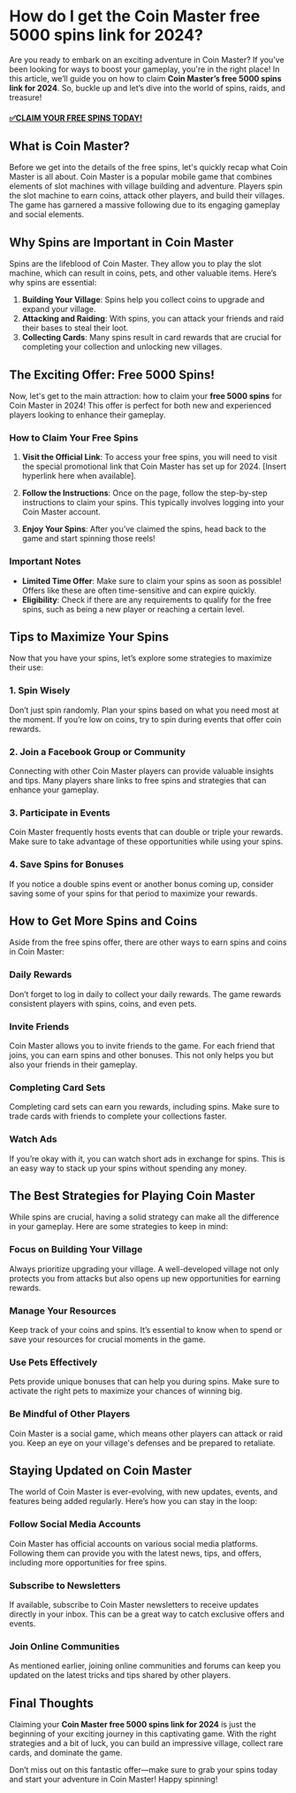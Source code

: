 # How do I get the Coin Master free 5000 spins link for 2024?

Are you ready to embark on an exciting adventure in Coin Master? If you’ve been looking for ways to boost your gameplay, you're in the right place! In this article, we’ll guide you on how to claim **Coin Master’s free 5000 spins link for 2024**. So, buckle up and let’s dive into the world of spins, raids, and treasure!

#### [✅CLAIM YOUR FREE SPINS TODAY!](https://edris2025.github.io/spins/)

## What is Coin Master?

Before we get into the details of the free spins, let's quickly recap what Coin Master is all about. Coin Master is a popular mobile game that combines elements of slot machines with village building and adventure. Players spin the slot machine to earn coins, attack other players, and build their villages. The game has garnered a massive following due to its engaging gameplay and social elements.

## Why Spins are Important in Coin Master

Spins are the lifeblood of Coin Master. They allow you to play the slot machine, which can result in coins, pets, and other valuable items. Here’s why spins are essential:

1. **Building Your Village**: Spins help you collect coins to upgrade and expand your village.
2. **Attacking and Raiding**: With spins, you can attack your friends and raid their bases to steal their loot.
3. **Collecting Cards**: Many spins result in card rewards that are crucial for completing your collection and unlocking new villages.

## The Exciting Offer: Free 5000 Spins!

Now, let's get to the main attraction: how to claim your **free 5000 spins** for Coin Master in 2024! This offer is perfect for both new and experienced players looking to enhance their gameplay.

### How to Claim Your Free Spins

1. **Visit the Official Link**: To access your free spins, you will need to visit the special promotional link that Coin Master has set up for 2024. [Insert hyperlink here when available].

2. **Follow the Instructions**: Once on the page, follow the step-by-step instructions to claim your spins. This typically involves logging into your Coin Master account.

3. **Enjoy Your Spins**: After you’ve claimed the spins, head back to the game and start spinning those reels!

### Important Notes

- **Limited Time Offer**: Make sure to claim your spins as soon as possible! Offers like these are often time-sensitive and can expire quickly.
- **Eligibility**: Check if there are any requirements to qualify for the free spins, such as being a new player or reaching a certain level.

## Tips to Maximize Your Spins

Now that you have your spins, let’s explore some strategies to maximize their use:

### 1. Spin Wisely

Don’t just spin randomly. Plan your spins based on what you need most at the moment. If you’re low on coins, try to spin during events that offer coin rewards.

### 2. Join a Facebook Group or Community

Connecting with other Coin Master players can provide valuable insights and tips. Many players share links to free spins and strategies that can enhance your gameplay.

### 3. Participate in Events

Coin Master frequently hosts events that can double or triple your rewards. Make sure to take advantage of these opportunities while using your spins.

### 4. Save Spins for Bonuses

If you notice a double spins event or another bonus coming up, consider saving some of your spins for that period to maximize your rewards.

## How to Get More Spins and Coins

Aside from the free spins offer, there are other ways to earn spins and coins in Coin Master:

### Daily Rewards

Don’t forget to log in daily to collect your daily rewards. The game rewards consistent players with spins, coins, and even pets.

### Invite Friends

Coin Master allows you to invite friends to the game. For each friend that joins, you can earn spins and other bonuses. This not only helps you but also your friends in their gameplay.

### Completing Card Sets

Completing card sets can earn you rewards, including spins. Make sure to trade cards with friends to complete your collections faster.

### Watch Ads

If you’re okay with it, you can watch short ads in exchange for spins. This is an easy way to stack up your spins without spending any money.

## The Best Strategies for Playing Coin Master

While spins are crucial, having a solid strategy can make all the difference in your gameplay. Here are some strategies to keep in mind:

### Focus on Building Your Village

Always prioritize upgrading your village. A well-developed village not only protects you from attacks but also opens up new opportunities for earning rewards.

### Manage Your Resources

Keep track of your coins and spins. It’s essential to know when to spend or save your resources for crucial moments in the game.

### Use Pets Effectively

Pets provide unique bonuses that can help you during spins. Make sure to activate the right pets to maximize your chances of winning big.

### Be Mindful of Other Players

Coin Master is a social game, which means other players can attack or raid you. Keep an eye on your village's defenses and be prepared to retaliate.

## Staying Updated on Coin Master

The world of Coin Master is ever-evolving, with new updates, events, and features being added regularly. Here’s how you can stay in the loop:

### Follow Social Media Accounts

Coin Master has official accounts on various social media platforms. Following them can provide you with the latest news, tips, and offers, including more opportunities for free spins.

### Subscribe to Newsletters

If available, subscribe to Coin Master newsletters to receive updates directly in your inbox. This can be a great way to catch exclusive offers and events.

### Join Online Communities

As mentioned earlier, joining online communities and forums can keep you updated on the latest tricks and tips shared by other players.

## Final Thoughts

Claiming your **Coin Master free 5000 spins link for 2024** is just the beginning of your exciting journey in this captivating game. With the right strategies and a bit of luck, you can build an impressive village, collect rare cards, and dominate the game. 

Don’t miss out on this fantastic offer—make sure to grab your spins today and start your adventure in Coin Master! Happy spinning!
